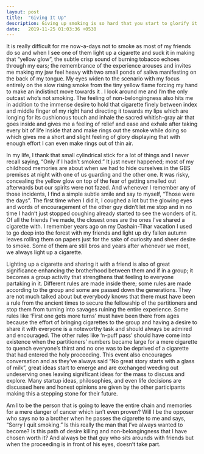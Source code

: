 ```yaml
---
layout: post
title:  "Giving It Up"
description: Giving up smoking is so hard that you start to glorify it!
date:   2019-11-25 01:03:36 +0530
---
```

It is really difficult for me now-a-days  not to smoke as most of  my friends do so and when I see one of them light up a cigarette and suck it in making that “yellow glow”,  the subtle crisp sound of burning tobacco echoes through my ears; the remembrance of the  experience  arouses and invites me making my  jaw feel heavy with two small ponds of saliva manifesting on the back of my tongue.  My eyes widen to the scenario with my focus entirely on the slow rising smoke from the tiny yellow flame forcing my hand to make an indistinct move towards it . I look around me and I’m the only outcast who’s not smoking. The feeling of non-belongingness also hits me in addition to the immense desire to hold that cigarette finely between index and middle finger of my right hand directing it towards my lips which are longing for its cushionous touch and inhale the sacred whitish-gray air that goes inside and gives me a feeling of relief and ease and exhale after taking every bit of life inside that and make rings out the smoke while doing so which gives me a short and slight feeling of glory displaying that with enough effort I can even make rings out of thin air.  

 In my life, I thank that small cylindrical stick for a lot of things and I never recall saying, “Only if I hadn’t smoked.” It just never happened; most of my childhood memories are about when we had to hide ourselves in the GBS premises at night with one of us guarding and the other one. It was risky, concealing the yellow glow on top of the fear of getting smelled out afterwards but our spirits were not fazed. And whenever I remember any of those incidents, I find a simple subtle smile and say to myself, “Those were the days”. The first time when I did it, I coughed a lot but the glowing eyes and words of encouragement of the other guy didn’t let me stop and in no time I hadn’t just stopped coughing already started to see the wonders of it. Of all the friends I’ve made, the closest ones are the ones I’ve shared a cigarette with. I remember years ago on my Dashain-Tihar vacation I used to go deep into the forest with my friends and light up dry fallen autumn leaves rolling them on papers just for the sake of curiosity and sheer desire to smoke. Some of them are still bros and years after whenever we meet, we always light up a cigarette. 

 Lighting up a cigarette and sharing it with a friend is also of great significance enhancing the brotherhood between them and if in a group; it becomes a group activity that strengthens that feeling to everyone partaking in it. Different rules are made inside there; some rules are made according to the group and some are passed down the generations. They are not much talked  about but everybody knows that there must have been a rule from the ancient times to secure the fellowship of the partitioners and stop them from turning into savages ruining the entire experience. Some rules like ‘First one gets more turns’ must have been there from ages because the effort of bringing cigarettes to the group and having a desire to share it with everyone is a noteworthy task and should always be admired and encouraged. The other rules like ‘n-puff pass’ should have come into existence when the partitioners’ numbers became large for a mere cigarette to quench everyone’s thirst  and no one  was to be deprived of a cigarette that had entered the holy proceeding. This event also encourages conversation and as they’ve always said “No great story starts with a glass of milk”, great ideas start to emerge and  are exchanged weeding out undeserving ones leaving significant ideas for the mass to discuss and explore. Many startup ideas, philosophies, and even life decisions are discussed here and honest opinions are given by the other participants making this a stepping stone for their future. 

 Am I to be the person that is going to leave the entire chain and memories for a mere danger of cancer which isn’t even proven? Will I be the opposer who says no to a brother when he passes the cigarette to me and says, “Sorry I quit smoking.” Is this really the man that I’ve always wanted to become? Is this path of desire killing and non-belongingness that I have chosen worth it? And always be that guy who sits arounds with friends but when the proceeding is in front of his eyes, doesn’t take part.